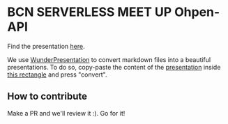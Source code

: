 # BCN SERVERLESS MEET UP Ohpen-API

Find the presentation [here](https://github.com/EduardBargues/bcn_sls_meet_up_ohpen_api/blob/main/presentation.md).

We use [WunderPresentation](https://wunderpresentation.com/) to convert markdown files into a beautiful presentations. To do so, copy-paste the content of the [presentation](https://raw.githubusercontent.com/EduardBargues/bcn_sls_meet_up_ohpen_api/main/presentation.md) inside [this rectangle](https://wunderpresentation.com/create/markdown) and press "convert".

## How to contribute

Make a PR and we'll review it :). Go for it!
